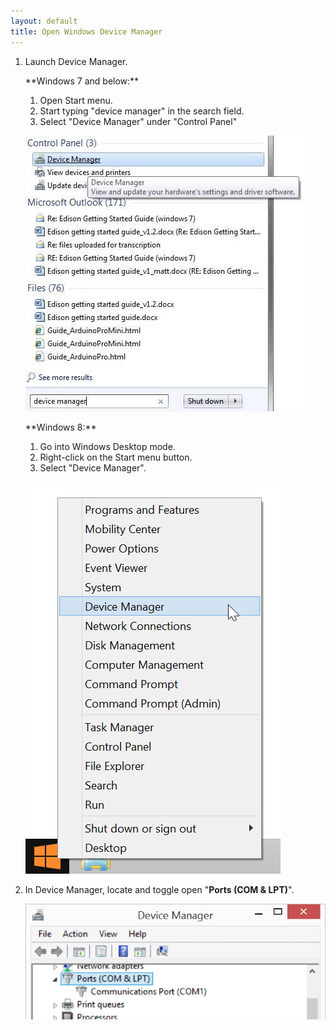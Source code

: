 ```yaml
---
layout: default
title: Open Windows Device Manager
---
```


1. Launch Device Manager.

    <div class="side-by-side">
      <div class="left" markdown="1">
      **Windows 7 and below:**

      1. Open Start menu.
      2. Start typing "device manager" in the search field. 
      3. Select "Device Manager" under "Control Panel"

      ![Device Manager in the Windows 7 Start Menu](images/device_manager-windows_7.jpg)
      </div>
      <div class="right" markdown="1">
      **Windows 8:**
      
      1. Go into Windows Desktop mode.
      2. Right-click on the Start menu button.
      3. Select "Device Manager".

      ![Device Manager in the Windows 8 Start Menu](images/device_manager-windows_8.png)
      </div>
    </div>

2. In Device Manager, locate and toggle open "**Ports (COM & LPT)**".

    ![Open Ports](images/device_manager-open_com_lpt_ports.png)
